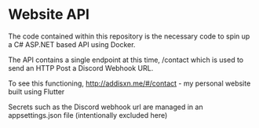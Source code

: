 # Website API

The code contained within this repository is the necessary code to spin up a C# ASP.NET based API using Docker.

The API contains a single endpoint at this time, /contact which is used to send an HTTP Post a Discord Webhook URL. 

To see this functioning, http://addisxn.me/#/contact - my personal website built using Flutter

Secrets such as the Discord webhook url are managed in an appsettings.json file (intentionally excluded here)
